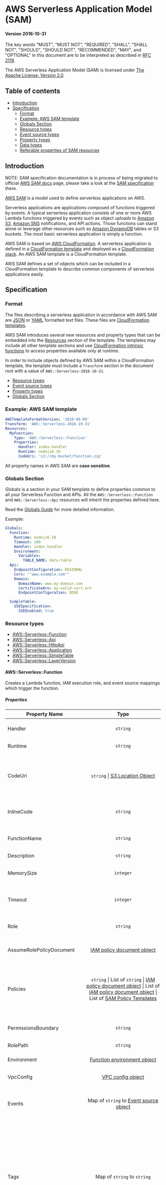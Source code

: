 # AWS Serverless Application Model (SAM)

#### Version 2016-10-31

The key words "MUST", "MUST NOT", "REQUIRED", "SHALL", "SHALL NOT", "SHOULD", "SHOULD NOT", "RECOMMENDED", "MAY", and "OPTIONAL" in this document are to be interpreted as described in [RFC 2119](http://www.ietf.org/rfc/rfc2119.txt).

The AWS Serverless Application Model (SAM) is licensed under [The Apache License, Version 2.0](http://www.apache.org/licenses/LICENSE-2.0.html).

## Table of contents
* [Introduction](#introduction)
* [Specification](#specification)
  * [Format](#format)
  * [Example: AWS SAM template](#example-aws-sam-template)
  * [Globals Section](#globals-section)
  * [Resource types](#resource-types)
  * [Event source types](#event-source-types)
  * [Property types](#property-types)
  * [Data types](#data-types)
  * [Referable properties of SAM resources](#referable-properties-of-sam-resources)


## Introduction
NOTE: SAM specification documentation is in process of being migrated to official [AWS SAM docs](https://docs.aws.amazon.com/serverless-application-model/latest/developerguide/what-is-sam.html) page, please take a look at the [SAM specification](https://docs.aws.amazon.com/serverless-application-model/latest/developerguide/sam-specification.html) there.

[AWS SAM](https://docs.aws.amazon.com/serverless-application-model/latest/developerguide/sam-specification.html) is a model used to define serverless applications on AWS.

Serverless applications are applications composed of functions triggered by events. A typical serverless application consists of one or more AWS Lambda functions triggered by events such as object uploads to [Amazon S3](https://aws.amazon.com/s3), [Amazon SNS](https://aws.amazon.com/sns) notifications, and API actions. Those functions can stand alone or leverage other resources such as [Amazon DynamoDB](https://aws.amazon.com/dynamodb) tables or S3 buckets. The most basic serverless application is simply a function.

AWS SAM is based on [AWS CloudFormation](https://aws.amazon.com/cloudformation/). A serverless application is defined in a [CloudFormation template](http://docs.aws.amazon.com/AWSCloudFormation/latest/UserGuide/gettingstarted.templatebasics.html) and deployed as a [CloudFormation stack](http://docs.aws.amazon.com/AWSCloudFormation/latest/UserGuide/updating.stacks.walkthrough.html). An AWS SAM template is a CloudFormation template.

AWS SAM defines a set of objects which can be included in a CloudFormation template to describe common components of serverless applications easily.


## Specification

### Format

The files describing a serverless application in accordance with AWS SAM are [JSON](http://www.json.org/) or [YAML](http://yaml.org/spec/1.1/) formatted text files. These files are [CloudFormation templates](http://docs.aws.amazon.com/AWSCloudFormation/latest/UserGuide/template-guide.html).

AWS SAM introduces several new resources and property types that can be embedded into the [Resources](http://docs.aws.amazon.com/AWSCloudFormation/latest/UserGuide/resources-section-structure.html) section of the template. The templates may include all other template sections and use [CloudFormation intrinsic functions](http://docs.aws.amazon.com/AWSCloudFormation/latest/UserGuide/intrinsic-function-reference.html) to access properties available only at runtime.

In order to include objects defined by AWS SAM within a CloudFormation template, the template must include a `Transform` section in the document root with a value of `AWS::Serverless-2016-10-31`.

 - [Resource types](#resource-types)
 - [Event source types](#event-source-types)
 - [Property types](#property-types)
 - [Globals Section](#globals-section)


### Example: AWS SAM template

```yaml
AWSTemplateFormatVersion: '2010-09-09'
Transform: 'AWS::Serverless-2016-10-31'
Resources:
  MyFunction:
    Type: 'AWS::Serverless::Function'
    Properties:
      Handler: index.handler
      Runtime: nodejs6.10
      CodeUri: 's3://my-bucket/function.zip'
```

All property names in AWS SAM are **case sensitive**.

### Globals Section
Globals is a section in your SAM template to define properties common to all your Serverless Function and APIs. All the `AWS::Serverless::Function` and
`AWS::Serverless::Api` resources will inherit the properties defined here.

Read the [Globals Guide](../docs/globals.rst) for more detailed information.

Example:

```yaml
Globals:
  Function:
    Runtime: nodejs6.10
    Timeout: 180
    Handler: index.handler
    Environment:
      Variables:
        TABLE_NAME: data-table
  Api:
    EndpointConfiguration: REGIONAL
    Cors: "'www.example.com'"
    Domain:
      DomainName: www.my-domain.com
      CertificateArn: my-valid-cert-arn
      EndpointConfiguration: EDGE

  SimpleTable:
    SSESpecification:
      SSEEnabled: true
```


### Resource types
 - [AWS::Serverless::Function](#awsserverlessfunction)
 - [AWS::Serverless::Api](#awsserverlessapi)
 - [AWS::Serverless::HttpApi](#awsserverlesshttpapi)
 - [AWS::Serverless::Application](#awsserverlessapplication)
 - [AWS::Serverless::SimpleTable](#awsserverlesssimpletable)
 - [AWS::Serverless::LayerVersion](#awsserverlesslayerversion)

#### AWS::Serverless::Function

Creates a Lambda function, IAM execution role, and event source mappings which trigger the function.

##### Properties

Property Name | Type | Description
---|:---:|---
Handler | `string` | **Required.** Function within your code that is called to begin execution.
Runtime | `string` | **Required.** The runtime environment.
CodeUri | `string` <span>&#124;</span> [S3 Location Object](#s3-location-object) | **Either CodeUri or InlineCode must be specified.** S3 Uri or location to the function code. The S3 object this Uri references MUST be a [Lambda deployment package](http://docs.aws.amazon.com/lambda/latest/dg/deployment-package-v2.html).
InlineCode | `string` | **Either CodeUri or InlineCode must be specified.** The inline code for the lambda.
FunctionName | `string` | A name for the function. If you don't specify a name, a unique name will be generated for you. [More Info](http://docs.aws.amazon.com/AWSCloudFormation/latest/UserGuide/aws-resource-lambda-function.html#cfn-lambda-function-functionname)
Description | `string` | Description of the function.
MemorySize | `integer` | Size of the memory allocated per invocation of the function in MB. Defaults to 128.
Timeout | `integer` | Maximum time that the function can run before it is killed in seconds. Defaults to 3.
Role | `string` | ARN of an IAM role to use as this function's execution role. If omitted, a default role is created for this function.
AssumeRolePolicyDocument | [IAM policy document object](http://docs.aws.amazon.com/IAM/latest/UserGuide/reference_policies.html) | AssumeRolePolicyDocument of the default created role for this function.
Policies | `string` <span>&#124;</span> List of `string` <span>&#124;</span> [IAM policy document object](http://docs.aws.amazon.com/IAM/latest/UserGuide/reference_policies.html) <span>&#124;</span> List of [IAM policy document object](http://docs.aws.amazon.com/IAM/latest/UserGuide/reference_policies.html) <span>&#124;</span> List of [SAM Policy Templates](../docs/policy_templates.rst) | Names of AWS managed IAM policies or IAM policy documents or SAM Policy Templates that this function needs, which should be appended to the default role for this function. If the Role property is set, this property has no meaning.
PermissionsBoundary | `string` | ARN of a permissions boundary to use for this function's execution role.
RolePath | `string` | Path to apply to this function's execution role.
Environment | [Function environment object](#environment-object) | Configuration for the runtime environment.
VpcConfig | [VPC config object](http://docs.aws.amazon.com/AWSCloudFormation/latest/UserGuide/aws-properties-lambda-function-vpcconfig.html) | Configuration to enable this function to access private resources within your VPC.
Events | Map of `string` to [Event source object](#event-source-object) | A map (string to [Event source object](#event-source-object)) that defines the events that trigger this function. Keys are limited to alphanumeric characters.
Tags | Map of `string` to `string` | A map (string to string) that specifies the tags to be added to this function. Keys and values are limited to alphanumeric characters. Keys can be 1 to 127 Unicode characters in length and cannot be prefixed with `aws:`. Values can be 1 to 255 Unicode characters in length. When the stack is created, SAM will automatically add a `lambda:createdBy:SAM` tag to this Lambda function. Tags will also be applied to default roles generated by the function.
Tracing | `string` | String that specifies the function's [X-Ray tracing mode](http://docs.aws.amazon.com/lambda/latest/dg/lambda-x-ray.html). Accepted values are `Active` and `PassThrough`
KmsKeyArn | `string` | The Amazon Resource Name (ARN) of an AWS Key Management Service (AWS KMS) key that Lambda uses to encrypt and decrypt your function's environment variables.
DeadLetterQueue | `map` <span>&#124;</span> [DeadLetterQueue Object](#deadletterqueue-object) | Configures SNS topic or SQS queue where Lambda sends events that it can't process.
DeploymentPreference | [DeploymentPreference Object](#deploymentpreference-object) | Settings to enable Safe Lambda Deployments. Read the [usage guide](../docs/safe_lambda_deployments.rst) for detailed information.
Layers | list of `string` | List of LayerVersion ARNs that should be used by this function. The order specified here is the order that they will be imported when running the Lambda function.
AutoPublishAlias | `string` | Name of the Alias. Read [AutoPublishAlias Guide](../docs/safe_lambda_deployments.rst#instant-traffic-shifting-using-lambda-aliases) for how it works
VersionDescription | `string` | A string that specifies the Description field which will be added on the new lambda version
ReservedConcurrentExecutions | `integer` | The maximum of concurrent executions you want to reserve for the function. For more information see [AWS Documentation on managing concurrency](https://docs.aws.amazon.com/lambda/latest/dg/concurrent-executions.html)
ProvisionedConcurrencyConfig | [ProvisionedConcurrencyConfig Object](#provisioned-concurrency-config-object) | Configure provisioned capacity for a number of concurrent executions on Lambda Alias property.
EventInvokeConfig | [EventInvokeConfig object](#event-invoke-config-object) | Configure options for [asynchronous invocation](https://docs.aws.amazon.com/lambda/latest/dg/invocation-async.html) on the function.

##### Return values

###### Ref

When the logical ID of this resource is provided to the [Ref](http://docs.aws.amazon.com/AWSCloudFormation/latest/UserGuide/intrinsic-function-reference-ref.html) intrinsic function, it returns the resource name of the underlying Lambda function.

###### Fn::GetAtt

When the logical ID of this resource is provided to the [Fn::GetAtt](http://docs.aws.amazon.com/AWSCloudFormation/latest/UserGuide/intrinsic-function-reference-getatt.html) intrinsic function, it returns a value for a specified attribute of this type. This section lists the available attributes.

Attribute Name | Description
---|---
Arn | The ARN of the Lambda function.

###### Referencing Lambda Version & Alias resources

When you use `AutoPublishAlias` property, SAM will generate a Lambda Version and Alias resource for you. If you want to refer to these properties in an intrinsic function such as Ref or Fn::GetAtt, you can append `.Version` or `.Alias` suffix to the function's Logical ID. SAM will convert it to the correct Logical ID of the auto-generated Version or Alias resource respectively.

Example:

Assume the following Serverless Function

```yaml
Resources:
  MyLambdaFunction:
    Type: AWS::Serverless::Function
    Properties:
      ...
      AutoPublishAlias: live
      ...
```

Version can be referenced as:
```yaml
"Ref": "MyLambdaFunction.Version"
```

Alias can be referenced as:
```yaml
"Ref": "MyLambdaFunction.Alias"
```

This can be used with other intrinsic functions such as "Fn::GetAtt" or "Fn::Sub" or "Fn::Join" as well.

###### Example: AWS::Serverless::Function

```yaml
Handler: index.js
Runtime: nodejs6.10
CodeUri: 's3://my-code-bucket/my-function.zip'
Description: Creates thumbnails of uploaded images
MemorySize: 1024
Timeout: 15
Policies:
 - AWSLambdaExecute # Managed Policy
 - Version: '2012-10-17' # Policy Document
   Statement:
     - Effect: Allow
       Action:
         - s3:GetObject
         - s3:GetObjectACL
       Resource: 'arn:aws:s3:::my-bucket/*'
Environment:
  Variables:
    TABLE_NAME: my-table
Events:
  PhotoUpload:
    Type: S3
    Properties:
      Bucket: my-photo-bucket # bucket must be created in the same template
Tags:
  AppNameTag: ThumbnailApp
  DepartmentNameTag: ThumbnailDepartment
Layers:
  - !Sub arn:${AWS::Partition}:lambda:${AWS::Region}:123456789012:layer:MyLayer:1
```

#### AWS::Serverless::Api

Creates a collection of Amazon API Gateway resources and methods that can be invoked through HTTPS endpoints.

An `AWS::Serverless::Api` resource need not be explicitly added to a AWS Serverless Application Model template. A resource of this type is implicitly created from the union of [Api](#api) events defined on `AWS::Serverless::Function` resources defined in the template that do not refer to an `AWS::Serverless::Api` resource. An `AWS::Serverless::Api` resource should be used to define and document the API using [OpenAPI](https://github.com/OAI/OpenAPI-Specification), which provides more ability to configure the underlying Amazon API Gateway resources.

##### Properties

Property Name | Type | Description
---|:---:|---
Name | `string` | A name for the API Gateway RestApi resource.
StageName | `string` | **Required** The name of the stage, which API Gateway uses as the first path segment in the invoke Uniform Resource Identifier (URI).
DefinitionUri | `string` <span>&#124;</span> [S3 Location Object](#s3-location-object) | S3 URI or location to the OpenAPI document describing the API. If neither `DefinitionUri` nor `DefinitionBody` are specified, SAM will generate a `DefinitionBody` for you based on your template configuration. **Note** Intrinsic functions are not supported in external OpenAPI files, instead use DefinitionBody to define OpenAPI definition.
DefinitionBody | `JSON or YAML Object` | OpenAPI specification that describes your API. If neither `DefinitionUri` nor `DefinitionBody` are specified, SAM will generate a `DefinitionBody` for you based on your template configuration.
CacheClusterEnabled | `boolean` | Indicates whether cache clustering is enabled for the stage.
CacheClusterSize | `string` | The stage's cache cluster size.
Variables | Map of `string` to `string` | A map (string to string map) that defines the stage variables, where the variable name is the key and the variable value is the value. Variable names are limited to alphanumeric characters. Values must match the following regular expression: `[A-Za-z0-9._~:/?#&amp;=,-]+`.
MethodSettings | List of [CloudFormation MethodSettings property](https://docs.aws.amazon.com/AWSCloudFormation/latest/UserGuide/aws-properties-apitgateway-stage-methodsetting.html) | Configures all settings for API stage including Logging, Metrics, CacheTTL, Throttling. This value is passed through to CloudFormation. So any values supported by CloudFormation ``MethodSettings`` property can be used here.
Tags | Map of `string` to `string` | A map (string to string) that specifies the tags to be added to this API Stage. Keys and values are limited to alphanumeric characters.
EndpointConfiguration | `string` or [API EndpointConfiguration Object](#api-endpointconfiguration-object) | Specify the type of endpoint for API endpoint. Specify the type as `REGIONAL` or `EDGE`. To use a `PRIVATE` endpoint, specify a dictionary with additional [API EndpointConfiguration Object](#api-endpointconfiguration-object). (See examples in [template.yaml](../examples/2016-10-31/api_endpointconfiguration/template.yaml))
BinaryMediaTypes | List of `string` |  List of MIME types that your API could return. Use this to enable binary support for APIs. Use `~1` instead of `/` in the mime types (See examples in [template.yaml](../examples/2016-10-31/implicit_api_settings/template.yaml)).
MinimumCompressionSize | `int` | Allow compression of response bodies based on client's Accept-Encoding header. Compression is triggered when response body size is greater than or equal to your configured threshold. The maximum body size threshold is 10 MB (10,485,760 Bytes). The following compression types are supported: gzip, deflate, and identity.
Cors | `string` or [Cors Configuration](#cors-configuration) | Enable CORS for all your APIs. Specify the domain to allow as a string or specify a dictionary with additional [Cors Configuration](#cors-configuration). NOTE: Cors requires SAM to modify your OpenAPI definition. Hence it works only inline OpenAPI defined with `DefinitionBody`.
Auth | [API Auth Object](#api-auth-object) | Auth configuration for this API. Define Lambda and Cognito `Authorizers` and specify a `DefaultAuthorizer` for this API. Can specify default ApiKey restriction using `ApiKeyRequired`. Also define `ResourcePolicy` and specify `CustomStatements` which is a list of policy statements that will be added to the resource policies on the API. To whitelist specific AWS accounts, add `AwsAccountWhitelist: [<list of account ids>]` under ResourcePolicy. Similarly, `AwsAccountBlacklist`, `IpRangeWhitelist`, `IpRangeBlacklist`, `SourceVpcWhitelist`, `SourceVpcBlacklist` are also supported.
GatewayResponses | Map of [Gateway Response Type](https://docs.aws.amazon.com/apigateway/api-reference/resource/gateway-response/) to [Gateway Response Object](#gateway-response-object) | Configures Gateway Reponses for an API. Gateway Responses are responses returned by API Gateway, either directly or through the use of Lambda Authorizers. Keys for this object are passed through to Api Gateway, so any value supported by `GatewayResponse.responseType` is supported here.
AccessLogSetting | [CloudFormation AccessLogSetting property](https://docs.aws.amazon.com/AWSCloudFormation/latest/UserGuide/aws-properties-apigateway-stage-accesslogsetting.html) | Configures Access Log Setting for a stage. This value is passed through to CloudFormation, so any value supported by `AccessLogSetting` is supported here.
CanarySetting | [CloudFormation CanarySetting property](https://docs.aws.amazon.com/AWSCloudFormation/latest/UserGuide/aws-properties-apigateway-stage-canarysetting.html) | Configure a Canary Setting to a Stage of a regular deployment. This value is passed through to Cloudformation, so any value supported by `CanarySetting` is supported here.
TracingEnabled | `boolean` | Indicates whether active tracing with X-Ray is enabled for the stage.
Models | `List of JSON or YAML objects` | JSON schemas that describes the models to be used by API methods.
Domain | [Domain Configuration Object](#domain-configuration-object) | Configuration settings for custom domains on API. Must contain `DomainName` and `CertificateArn`
OpenApiVersion | `string` | Version of OpenApi to use. This can either be `'2.0'` for the swagger spec or one of the OpenApi 3.0 versions, like `'3.0.1'`. Setting this property to any valid value will also remove the stage `Stage` that SAM creates.
Description | `string` | A description of the REST API resource.

##### Return values

###### Ref

When the logical ID of this resource is provided to the [Ref intrinsic function](http://docs.aws.amazon.com/AWSCloudFormation/latest/UserGuide/intrinsic-function-reference-ref.html), it returns the resource name of the underlying API Gateway RestApi.

##### Example: AWS::Serverless::Api

```yaml
StageName: prod
DefinitionUri: openapi.yml
```

###### Referencing generated resources - Stage & Deployment

SAM will generate an API Gateway Stage and API Gateway Deployment for every `AWS::Serverless::Api` resource. If you want to refer to these properties with the intrinsic function !Ref, you can append `.Stage` and `.Deployment` suffix to the API's Logical ID. SAM will convert it to the correct Logical ID of the auto-generated Stage or Deployment resource respectively.

#### AWS::Serverless::HttpApi

Creates a collection of Amazon API Gateway resources and methods that can be invoked through HTTPS endpoints.

An `AWS::Serverless::HttpApi` resource need not be explicitly added to a AWS Serverless Application Model template. A resource of this type is implicitly created from the union of [HttpApi](#httpapi) events defined on `AWS::Serverless::Function` resources defined in the template that do not refer to an `AWS::Serverless::HttpApi` resource. An `AWS::Serverless::HttpApi` resource should be used to define and document the API using OpenApi 3.0, which provides more ability to configure the underlying Amazon API Gateway resources.

For complete documentation about this new feature and examples, see the [HTTP API SAM Documentation](https://docs.aws.amazon.com/serverless-application-model/latest/developerguide/sam-resource-httpapi.html)

##### Properties

Property Name | Type | Description
---|:---:|---
StageName | `string` | The name of the API stage. If a name is not given, SAM will use the `$default` stage from Api Gateway.
DefinitionUri | `string` <span>&#124;</span> [S3 Location Object](#s3-location-object) | S3 URI or location to the Swagger document describing the API. If neither `DefinitionUri` nor `DefinitionBody` are specified, SAM will generate a `DefinitionBody` for you based on your template configuration. **Note** Intrinsic functions are not supported in external OpenApi files, instead use DefinitionBody to define OpenApi definition.
DefinitionBody | `JSON or YAML Object` | OpenApi specification that describes your API. If neither `DefinitionUri` nor `DefinitionBody` are specified, SAM will generate a `DefinitionBody` for you based on your template configuration.
Auth | [HTTP API Auth Object](https://docs.aws.amazon.com/serverless-application-model/latest/developerguide/sam-property-httpapi-httpapiauth.html) | Configure authorization to control access to your API Gateway API.
Tags | Map of `string` to `string` | A map (string to string) that specifies the [tags](https://docs.aws.amazon.com/AWSCloudFormation/latest/UserGuide/aws-properties-resource-tags.html) to be added to this HTTP API. When the stack is created, SAM will automatically add the following tag: `httpapi:createdBy: SAM`.
AccessLogSettings | [AccessLogSettings](https://docs.aws.amazon.com/AWSCloudFormation/latest/UserGuide/aws-properties-apigatewayv2-stage-accesslogsettings.html) | Settings for logging access in a stage.
CorsConfiguration | `boolean` or [CorsConfiguration Object](#cors-configuration-object) | Enable CORS for all your Http APIs. Specify `true` for adding Cors with domain '*' to your Http APIs or specify a dictionary with additional [CorsConfiguration-Object](#cors-configuration-object). SAM adds `x-amazon-apigateway-cors` header in open api definition for your Http API when this property is defined. NOTE: Cors requires SAM to modify your OpenAPI definition. Hence it works only inline OpenAPI defined with `DefinitionBody`.
DefaultRouteSettings | [RouteSettings](https://docs.aws.amazon.com/AWSCloudFormation/latest/UserGuide/aws-properties-apigatewayv2-stage-routesettings.html) | The default route settings for this HTTP API.
RouteSettings | [RouteSettings](https://docs.aws.amazon.com/AWSCloudFormation/latest/UserGuide/aws-properties-apigatewayv2-stage-routesettings.html) | Per-route route settings for this HTTP API.
Domain | [Domain Configuration Object](#domain-configuration-object) | Configuration settings for custom domains on API. Must contain `DomainName` and `CertificateArn`
StageVariables | Map of `string` to `string` | A map that defines the stage variables for a Stage. Variable names can have alphanumeric and underscore characters, and the values must match [A-Za-z0-9-._~:/?#&=,]+.
FailOnWarnings | `boolean` | Specifies whether to rollback the API creation (true) or not (false) when a warning is encountered. The default value is false.
Description | `string` | A description of the HTTP API resource.

##### Return values

###### Ref

When the logical ID of this resource is provided to the [Ref intrinsic function](http://docs.aws.amazon.com/AWSCloudFormation/latest/UserGuide/intrinsic-function-reference-ref.html), it returns the resource name of the underlying API Gateway Api.

#### AWS::Serverless::Application

Embeds a serverless application from the [AWS Serverless Application Repository](https://serverlessrepo.aws.amazon.com/) or from an Amazon S3 bucket as a nested application. Nested applications are deployed as nested stacks, which can contain multiple other resources, including other `AWS::Serverless::Application` resources.

##### Properties

Property Name | Type | Description
---|:---:|---
Location | `string` or [Application Location Object](#application-location-object) | **Required** Template URL or location of nested application. If a template URL is given, it must follow the format specified in the [CloudFormation TemplateUrl documentation](https://docs.aws.amazon.com/AWSCloudFormation/latest/UserGuide/aws-properties-stack.html#cfn-cloudformation-stack-templateurl) and contain a valid CloudFormation or SAM template.
Parameters | Map of `string` to `string` | Application parameter values.
NotificationARNs | List of `string` |  A list of existing Amazon SNS topics where notifications about stack events are sent.
Tags | Map of `string` to `string` | A map (string to string) that specifies the [tags](https://docs.aws.amazon.com/AWSCloudFormation/latest/UserGuide/aws-properties-resource-tags.html) to be added to this application. When the stack is created, SAM will automatically add the following tags: lambda:createdBy:SAM, serverlessrepo:applicationId:\<applicationId>, serverlessrepo:semanticVersion:\<semanticVersion>.
TimeoutInMinutes | `integer` | The length of time, in minutes, that AWS CloudFormation waits for the nested stack to reach the CREATE_COMPLETE state. The default is no timeout. When AWS CloudFormation detects that the nested stack has reached the CREATE_COMPLETE state, it marks the nested stack resource as CREATE_COMPLETE in the parent stack and resumes creating the parent stack. If the timeout period expires before the nested stack reaches CREATE_COMPLETE, AWS CloudFormation marks the nested stack as failed and rolls back both the nested stack and parent stack.

Other provided top-level resource attributes, e.g., Condition, DependsOn, etc, are automatically passed through to the underlying AWS::CloudFormation::Stack resource.


##### Return values

###### Ref

When the logical ID of this resource is provided to the [Ref intrinsic function](http://docs.aws.amazon.com/AWSCloudFormation/latest/UserGuide/intrinsic-function-reference-ref.html), it returns the resource name of the underlying CloudFormation nested stack.

###### Fn::GetAtt

When the logical ID of this resource is provided to the [Fn::GetAtt intrinsic function](https://docs.aws.amazon.com/AWSCloudFormation/latest/UserGuide/intrinsic-function-reference-getatt.html), it returns a value for a specified attribute of this type. This section lists the available attributes.

Attribute Name | Description
---|---
Outputs.*ApplicationOutputName* | The value of the stack output with name *ApplicationOutputName*.

##### Example: AWS::Serverless::Application

```yaml
Resources:
  MyApplication:
    Type: AWS::Serverless::Application
    Properties:
      Location:
        ApplicationId: 'arn:aws:serverlessrepo:us-east-1:012345678901:applications/my-application'
        SemanticVersion: 1.0.0
      Parameters:
        StringParameter: parameter-value
        IntegerParameter: 2
  MyOtherApplication:
    Type: AWS::Serverless::Application
    Properties:
      Location: https://s3.amazonaws.com/demo-bucket/template.yaml
Outputs:
  MyNestedApplicationOutput:
    Value: !GetAtt MyApplication.Outputs.ApplicationOutputName
    Description: Example nested application output
```

#### AWS::Serverless::SimpleTable

The `AWS::Serverless::SimpleTable` resource creates a DynamoDB table with a single attribute primary key. It is useful when data only needs to be accessed via a primary key. To use the more advanced functionality of DynamoDB, use an [AWS::DynamoDB::Table](http://docs.aws.amazon.com/AWSCloudFormation/latest/UserGuide/aws-resource-dynamodb-table.html) resource instead.

##### Properties

Property Name | Type | Description
---|:---:|---
PrimaryKey | [Primary Key Object](#primary-key-object) | Attribute name and type to be used as the table's primary key. **This cannot be modified without replacing the resource.** Defaults to `String` attribute named `id`.
ProvisionedThroughput | [Provisioned Throughput Object](http://docs.aws.amazon.com/AWSCloudFormation/latest/UserGuide/aws-properties-dynamodb-provisionedthroughput.html) | Read and write throughput provisioning information. If ProvisionedThroughput is not specified BillingMode will be specified as PAY_PER_REQUEST
Tags | Map of `string` to `string` | A map (string to string) that specifies the tags to be added to this table. Keys and values are limited to alphanumeric characters.
TableName | `string` | Name for the DynamoDB Table
SSESpecification | [DynamoDB SSESpecification](https://docs.aws.amazon.com/AWSCloudFormation/latest/UserGuide/aws-properties-dynamodb-table-ssespecification.html) | Specifies the settings to enable server-side encryption.

##### Return values

###### Ref

When the logical ID of this resource is provided to the [Ref](http://docs.aws.amazon.com/AWSCloudFormation/latest/UserGuide/intrinsic-function-reference-ref.html) intrinsic function, it returns the resource name of the underlying DynamoDB table.

##### Example: AWS::Serverless::SimpleTable

```yaml
Properties:
  TableName: my-table
  PrimaryKey:
    Name: id
    Type: String
  ProvisionedThroughput:
    ReadCapacityUnits: 5
    WriteCapacityUnits: 5
  Tags:
    Department: Engineering
    AppType: Serverless
  SSESpecification:
    SSEEnabled: true
```

#### AWS::Serverless::LayerVersion

Creates a Lambda LayerVersion that contains library or runtime code needed by a Lambda Function. When a Serverless LayerVersion is transformed, SAM also transforms the logical id of the resource so that old LayerVersions are not automatically deleted by CloudFormation when the resource is updated.

Property Name | Type | Description
---|:---:|---
LayerName | `string` | Name of this layer. If you don't specify a name, the logical id of the resource will be used as the name.
Description | `string` | Description of this layer.
ContentUri | `string` <span>&#124;</span> [S3 Location Object](#s3-location-object) | **Required.** S3 Uri or location for the layer code.
CompatibleRuntimes | List of `string`| List of runtimes compatible with this LayerVersion.
LicenseInfo | `string` | Information about the license for this LayerVersion.
RetentionPolicy | `string` | Options are `Retain` and `Delete`. Defaults to `Retain`. When `Retain` is set, SAM adds `DeletionPolicy: Retain` to the transformed resource so CloudFormation does not delete old versions after an update.

##### Return values

###### Ref

When the logical ID of this resource is provided to the [Ref](http://docs.aws.amazon.com/AWSCloudFormation/latest/UserGuide/intrinsic-function-reference-ref.html) intrinsic function, it returns the resource ARN of the underlying Lambda LayerVersion.

##### Example: AWS::Serverless::LayerVersion

```yaml
Properties:
  LayerName: MyLayer
  Description: Layer description
  ContentUri: 's3://my-bucket/my-layer.zip'
  CompatibleRuntimes:
    - nodejs6.10
    - nodejs8.10
  LicenseInfo: 'Available under the MIT-0 license.'
  RetentionPolicy: Retain
```


### Event source types
 - [S3](#s3)
 - [SNS](#sns)
 - [Kinesis](#kinesis)
 - [MSK](#msk)
 - [DynamoDB](#dynamodb)
 - [SQS](#sqs)
 - [Api](#api)
 - [HttpApi](#httpapi)
 - [Schedule](#schedule)
 - [CloudWatchEvent](#cloudwatchevent)
 - [EventBridgeRule](#eventbridgerule)
 - [CloudWatchLogs](#cloudwatchlogs)
 - [IoTRule](#iotrule)
 - [AlexaSkill](#alexaskill)
 - [Cognito](#cognito)

#### S3

The object describing an event source with type `S3`.

##### Properties

Property Name | Type | Description
---|:---:|---
Bucket | `string` | **Required.** S3 bucket name.
Events | `string` <span>&#124;</span> List of `string` | **Required.** See [Amazon S3 supported event types](http://docs.aws.amazon.com/AmazonS3/latest/dev/NotificationHowTo.html#supported-notification-event-types) for valid values.
Filter | [Amazon S3 notification filter](http://docs.aws.amazon.com/AWSCloudFormation/latest/UserGuide/aws-properties-s3-bucket-notificationconfiguration-config-filter.html) | Rules to filter events on.

NOTE: To specify an S3 bucket as an event source for a Lambda function, both resources have to be declared in the same template. AWS SAM does not support specifying an existing bucket as an event source.

##### Example: S3 event source object

```yaml
Type: S3
Properties:
  Bucket: my-photo-bucket # bucket must be created in the same template
  Events: s3:ObjectCreated:*
  Filter:
    S3Key:
      Rules:
        - Name: prefix|suffix
          Value: my-prefix|my-suffix
```

#### SNS

The object describing an event source with type `SNS`.

##### Properties

Property Name | Type | Description
---|:---:|---
Topic | `string` | **Required.** Topic ARN.
Region | `string` | Region.
FilterPolicy | [Amazon SNS filter policy](https://docs.aws.amazon.com/sns/latest/dg/message-filtering.html) | Policy assigned to the topic subscription in order to receive only a subset of the messages.
SqsSubscription | `boolean` | Set to `true` to enable batching SNS topic notifications in an SQS queue.

##### Example: SNS event source object

```yaml
Type: SNS
Properties:
  Topic: arn:aws:sns:us-east-1:123456789012:my_topic
  FilterPolicy:
    store:
      - example_corp
    price_usd:
      - numeric:
          - ">="
          - 100
```

#### Kinesis

The object describing an event source with type `Kinesis`.

##### Properties

Property Name | Type | Description
---|:---:|---
Stream | `string` | **Required.** ARN of the Amazon Kinesis stream.
StartingPosition | `string` | **Required.** One of `TRIM_HORIZON` or `LATEST`.
BatchSize | `integer` | Maximum number of stream records to process per function invocation.
Enabled | `boolean` | Indicates whether Lambda begins polling the event source.
MaximumBatchingWindowInSeconds | `integer` | The maximum amount of time to gather records before invoking the function.
MaximumRetryAttempts | `integer` | The number of times to retry a record before it is bypassed. If an `OnFailure` destination is set, metadata describing the records will be sent to the destination. If no destination is set, the records will be bypassed
BisectBatchOnFunctionError | `boolean` | A boolean flag which determines whether a failed batch will be split in two after a failed invoke.
MaximumRecordAgeInSeconds | `integer` | The maximum age of a record that will be invoked by Lambda. If an `OnFailure` destination is set, metadata describing the records will be sent to the destination. If no destination is set, the records will be bypassed
DestinationConfig | [Destination Config Object](#destination-config-object) | Expired record metadata/retries and exhausted metadata is sent to this destination after they have passed the defined limits.
ParallelizationFactor | `integer` | Allocates multiple virtual shards, increasing the Lambda invokes by the given factor and speeding up the stream processing.
TumblingWindowInSeconds | `integer` |  Tumbling window (non-overlapping time window) duration to perform aggregations.
FunctionResponseTypes | `list` | Response types enabled for your function.

**NOTE:** `SQSSendMessagePolicy` or `SNSPublishMessagePolicy` needs to be added in `Policies` for publishing messages to the `SQS` or `SNS` resource mentioned in `OnFailure` property


##### Example: Kinesis event source object

```yaml
Type: Kinesis
Properties:
  Stream: arn:aws:kinesis:us-east-1:123456789012:stream/my-stream
  StartingPosition: TRIM_HORIZON
  BatchSize: 10
  MaximumBatchingWindowInSeconds: 10
  Enabled: true
  ParallelizationFactor: 8
  MaximumRetryAttempts: 100
  BisectBatchOnFunctionError: true
  MaximumRecordAgeInSeconds: 604800
  DestinationConfig:
    OnFailure:
      Type: SQS
      Destination: !GetAtt MySqsQueue.Arn
  TumblingWindowInSeconds: 0
  FunctionResponseTypes:
    - ReportBatchItemFailures
```


#### MSK

The object describing an event source with type `MSK`.

##### Properties

Property Name | Type | Description
---|:---:|---
Stream | `string` | **Required.** ARN of the Amazon MSK stream.
StartingPosition | `string` | **Required.** One of `TRIM_HORIZON` or `LATEST`.
Topics | `list` | **Required.** List of Topics created in the Amazon MSK Stream

##### Example: MSK event source object

```yaml
Type: MSK
Properties:
  Stream: arn:aws:kafka:us-west-2:123456789012:cluster/mycluster/6cc0432b-8618-4f44-bccc-e1fbd8fb7c4d-2
  StartingPosition: LATEST
  Topics:
    - "Topic1"
    - "Topic2"
```

#### DynamoDB

The object describing an event source with type `DynamoDB`.

##### Properties

Property Name | Type | Description
---|:---:|---
Stream | `string` | **Required.** ARN of the DynamoDB stream.
StartingPosition | `string` | **Required.** One of `TRIM_HORIZON` or `LATEST`.
BatchSize | `integer` | Maximum number of stream records to process per function invocation.
Enabled | `boolean` | Indicates whether Lambda begins polling the event source.
MaximumBatchingWindowInSeconds | `integer` | The maximum amount of time to gather records before invoking the function.
MaximumRetryAttempts | `integer` | The number of times to retry a record before it is bypassed. If an `OnFailure` destination is set, metadata describing the records will be sent to the destination. If no destination is set, the records will be bypassed
BisectBatchOnFunctionError | `boolean` | A boolean flag which determines whether a failed batch will be split in two after a failed invoke.
MaximumRecordAgeInSeconds | `integer` | The maximum age of a record that will be invoked by Lambda. If an `OnFailure` destination is set, metadata describing the records will be sent to the destination. If no destination is set, the records will be bypassed
DestinationConfig | [DestinationConfig Object](#destination-config-object) | Expired record metadata/retries and exhausted metadata is sent to this destination after they have passed the defined limits.
ParallelizationFactor | `integer` | Allocates multiple virtual shards, increasing the Lambda invokes by the given factor and speeding up the stream processing.
TumblingWindowInSeconds | `integer` |  Tumbling window (non-overlapping time window) duration to perform aggregations.
FunctionResponseTypes | `list` | Response types enabled for your function.

##### Example: DynamoDB event source object

```yaml
Type: DynamoDB
Properties:
  Stream: arn:aws:dynamodb:us-east-1:123456789012:table/TestTable/stream/2016-08-11T21:21:33.291
  StartingPosition: TRIM_HORIZON
  BatchSize: 10
  MaximumBatchingWindowInSeconds: 10
  Enabled: false
  ParallelizationFactor: 8
  MaximumRetryAttempts: 100
  BisectBatchOnFunctionError: true
  MaximumRecordAgeInSeconds: 86400
  DestinationConfig:
    OnFailure:
      Type: SQS
      Destination: !GetAtt MySqsQueue.Arn
  TumblingWindowInSeconds: 0
  FunctionResponseTypes
    - ReportBatchItemFailures
```

#### SQS

The object describing an event source with type `SQS`.

##### Properties

Property Name | Type | Description
---|:---:|---
Queue | `string` | **Required.** ARN of the SQS queue.
BatchSize | `integer` | Maximum number of messages to process per function invocation.
Enabled | `boolean` | Indicates whether Lambda begins polling the event source.

##### Example: SQS event source object

```yaml
Type: SQS
Properties:
  Queue: arn:aws:sqs:us-west-2:012345678901:my-queue
  BatchSize: 10
  Enabled: false
```

#### Destination Config Object

Expired record metatadata/retries exhausted metadata is sent to this destination after they have passed the defined limits.

##### Properties
Property Name | Type | Description
---|:---:|---
DestinationConfig | [OnFailure Object](#onfailure-object) | On failure all the messages get redirected to the given destination arn.

#### OnFailure Object
Property Name | Type | Description
---|:---:|---
Destination | `string` | Destination arn to redirect to either a SQS or a SNS resource
Type | `string` | This field accepts either `SQS` or `SNS` as input. This sets the required policies for sending or publishing messages to SQS or SNS resource on failure


##### Example
```yaml
  DestinationConfig:
    OnFailure:
      Type: SQS # or SNS. this is optional. If this is not added then `SQSSendMessagePolicy` or `SNSPublishMessagePolicy` needs to be added in `Policies` for publishing messages to the `SQS` or `SNS` resource mentioned in `OnFailure` property
      Destination: arn:aws:sqs:us-west-2:012345678901:my-queue # required
```

#### Api

The object describing an event source with type `Api`.

If an [AWS::Serverless::Api](#aws-serverless-api) resource is defined, the path and method values MUST correspond to an operation in the OpenAPI definition of the API. If no [AWS::Serverless::Api](#aws-serverless-api) is defined, the function input and output are a representation of the HTTP request and HTTP response. For example, using the JavaScript API, the status code and body of the response can be controlled by returning an object with the keys `statusCode` and `body`.

##### Properties

Property Name | Type | Description
---|:---:|---
Path | `string` | **Required.** Uri path for which this function is invoked. MUST start with `/`.
Method | `string` | **Required.** HTTP method for which this function is invoked.
RestApiId | `string` | Identifier of a RestApi resource which MUST contain an operation with the given path and method. Typically, this is set to [reference](http://docs.aws.amazon.com/AWSCloudFormation/latest/UserGuide/intrinsic-function-reference-ref.html) an `AWS::Serverless::Api` resource defined in this template. If not defined, a default `AWS::Serverless::Api` resource is created using a generated Swagger document containing a union of all paths and methods defined by `Api` events defined in this template that do not specify a RestApiId.
Auth | [Function Auth Object](#function-auth-object) | Auth configuration for this specific Api+Path+Method. Useful for overriding the API's `DefaultAuthorizer` setting auth config on an individual path when no `DefaultAuthorizer` is specified or overriding the default `ApiKeyRequired` setting.
RequestModel | [Function Request Model Object](#function-request-model-object) | Request model configuration for this specific Api+Path+Method.
RequestParameters | List of `string` <span>&#124;</span> List of [Function Request Parameter Object](#function-request-parameter-object) | Request parameters configuration for this specific Api+Path+Method. All parameter names must start with `method.request` and must be limited to `method.request.header`, `method.request.querystring`, or `method.request.path`. If a parameter is a `string` and NOT a [Function Request Parameter Object](#function-request-parameter-object) then `Required` and `Caching` will default to `False`.

##### Example: Api event source object

```yaml
Type: Api
Properties:
  Path: /photos
  Method: post
```

#### HttpApi

The object describing an event source with type `HttpApi`.

If an [AWS::Serverless::HttpApi](#aws-serverless-httpapi) resource is defined, the path and method values MUST correspond to an operation in the Swagger definition of the API. If no [AWS::Serverless::HttpApi](#aws-serverless-httpapi) is defined, the function input and output are a representation of the HTTP request and HTTP response. For example, using the JavaScript API, the status code and body of the response can be controlled by returning an object with the keys `statusCode` and `body`.

See the [AWS SAM Documentation](https://docs.aws.amazon.com/serverless-application-model/latest/developerguide/sam-property-function-httpapi.html) for full information about this feature.

##### Properties

Property Name | Type | Description
---|:---:|---
Path | `string` | Uri path for which this function is invoked. MUST start with `/`.
Method | `string` | HTTP method for which this function is invoked.
ApiId | `string` | Identifier of a HttpApi resource which MUST contain an operation with the given path and method. Typically, this is set to [reference](http://docs.aws.amazon.com/AWSCloudFormation/latest/UserGuide/intrinsic-function-reference-ref.html) an `AWS::Serverless::HttpApi` resource defined in this template. If not defined, a default `AWS::Serverless::HttpApi` resource is created using a generated OpenApi document contains a union of all paths and methods defined by `HttpApi` events defined in this template that do not specify an ApiId.
Auth | [Function Auth Object](https://docs.aws.amazon.com/serverless-application-model/latest/developerguide/sam-property-function-httpapifunctionauth.html) | Auth configuration for this specific Api+Path+Method. Useful for overriding the API's `DefaultAuthorizer` setting auth config on an individual path when no `DefaultAuthorizer` is specified.
TimeoutInMillis | `int` | Custom timeout between 50 and 29,000 milliseconds. The default value is 5,000 milliseconds, or 5 seconds for HTTP APIs.
PayloadFormatVersion | `string` | Specify the format version of the payload sent to the Lambda HTTP API integration. If this field is not given, SAM defaults to "2.0".

##### Example: HttpApi event source object

```yaml
Type: HttpApi
Properties:
  Path: /photos
  Method: post
```

#### Schedule

The object describing an event source with type `Schedule`.

##### Properties

Property Name | Type | Description
---|:---:|---
Schedule | `string` | **Required.** Schedule expression, which MUST follow the [schedule expression syntax rules](http://docs.aws.amazon.com/AmazonCloudWatch/latest/events/ScheduledEvents.html).
Input | `string` | JSON-formatted string to pass to the function as the event body.
Name | `string` | A name for the Schedule. If you don't specify a name, a unique name will be generated.
Description | `string` | Description of Schedule.
Enabled | `boolean` | Indicated whether the Schedule is enabled.

##### Example: Schedule event source object

```yaml
Type: Schedule
Properties:
  Schedule: rate(5 minutes)
  Name: my-schedule
  Description: Example schedule
  Enabled: True
```

#### CloudWatchEvent

The object describing an event source with type `CloudWatchEvent`.

The CloudWatch Events service has been re-launched as Amazon EventBridge with full backwards compatibility. Please see the subsequent [EventBridgeRule](#eventbridgerule) section.

##### Properties

Property Name | Type | Description
---|:---:|---
Pattern | [Event Pattern Object](http://docs.aws.amazon.com/AmazonCloudWatch/latest/events/CloudWatchEventsandEventPatterns.html) | **Required.** Pattern describing which CloudWatch events trigger the function. Only matching events trigger the function.
EventBusName | `string` | The event bus to associate with this rule. If you omit this, the default event bus is used.
Input | `string` | JSON-formatted string to pass to the function as the event body. This value overrides the matched event.
InputPath | `string` | JSONPath describing the part of the event to pass to the function.

##### Example: CloudWatchEvent event source object

```yaml
Type: CloudWatchEvent
Properties:
  Pattern:
    detail:
      state:
        - terminated
```

#### EventBridgeRule

The object describing an event source with type `EventBridgeRule`.

##### Properties

Property Name | Type | Description
---|:---:|---
Pattern | [Event Pattern Object](https://docs.aws.amazon.com/eventbridge/latest/userguide/eventbridge-and-event-patterns.html) | **Required.** Pattern describing which EventBridge events trigger the function. Only matching events trigger the function.
EventBusName | `string` | The event bus to associate with this rule. If you omit this, the default event bus is used.
Input | `string` | JSON-formatted string to pass to the function as the event body. This value overrides the matched event.
InputPath | `string` | JSONPath describing the part of the event to pass to the function.

##### Example: EventBridge event source object

```yaml
Type: EventBridgeRule
Properties:
  Pattern:
    detail:
      state:
        - terminated
```

#### CloudWatchLogs

The object describing an event source with type `CloudWatchLogs`.

##### Properties

Property Name | Type | Description
---|:---:|---
LogGroupName | `string` | **Required.** Name of the CloudWatch Log Group from which to process logs.
FilterPattern | `string` | **Required.** A CloudWatch Logs [FilterPattern](https://docs.aws.amazon.com/AmazonCloudWatch/latest/logs/FilterAndPatternSyntax.html) to specify which logs in the Log Group to process.

##### Example: CloudWatchLogs event source object

```yaml
Type: CloudWatchLogs
Properties:
  LogGroupName: MyLogGroup
  FilterPattern: Error
```

#### IoTRule

The object describing an event source with type `IoTRule`.

##### Properties

Property Name | Type | Description
---|:---:|---
Sql | `string` | **Required.** The SQL statement that queries the topic. For more information, see [Rules for AWS IoT](http://docs.aws.amazon.com/iot/latest/developerguide/iot-rules.html#aws-iot-sql-reference) in the *AWS IoT Developer Guide*.
AwsIotSqlVersion | `string` | The version of the SQL rules engine to use when evaluating the rule.

##### Example: IoTRule event source object

```yaml
Type: IoTRule
Properties:
  Sql: "SELECT * FROM 'iot/test'"
```

#### AlexaSkill

The object describing an event source with type `AlexaSkill`.

Specifying `AlexaSkill` event creates a resource policy that allows the Amazon Alexa service to call your Lambda function. To configure the Alexa service to work with your Lambda function, go to the Alexa Developer portal.

### Property types
 - [Environment object](#environment-object)
 - [Event source object](#event-source-object)
 - [Primary key object](#primary-key-object)

#### Environment object

The object describing the environment properties of a function.

##### Properties

Property Name | Type | Description
---|:---:|---
Variables | Map of `string` to `string` | A map (string to string map) that defines the environment variables, where the variable name is the key and the variable value is the value. Variable names are limited to alphanumeric characters and the first character must be a letter. Values are limited to alphanumeric characters and the following special characters `_(){}[]$*+-\/"#',;.@!?`.

##### Example: Environment object

```yaml
Variables:
  TABLE_NAME: my-table
  STAGE: prod
```

#### Cognito

The object describing an event source with type `Cognito`.

##### Properties

Property Name | Type | Description
---|:---:|---
UserPool | `string` | **Required.** Reference to UserPool in the same template
Trigger | `string` <span>&#124;</span> List of `string` | **Required.** See [Amazon S3 supported event types](https://docs.aws.amazon.com/AWSCloudFormation/latest/UserGuide/aws-properties-cognito-userpool-lambdaconfig.html) for valid values.

NOTE: To specify a Cognito UserPool as an event source for a Lambda function, both resources have to be declared in the same template. AWS SAM does not support specifying an existing UserPool as an event source.

##### Example: Cognito event source object

```yaml
Type: Cognito
Properties:
  UserPool: Ref: MyUserPool
  Trigger: PreSignUp
```

#### Event source object

The object describing the source of events which trigger the function.

##### Properties

Property Name | Type | Description
---|:---:|---
Type | `string` | **Required.** Event type. Event source types include '[S3](#s3), '[SNS](#sns)', '[Kinesis](#kinesis)', '[MSK](#msk)', [DynamoDB](#dynamodb)', '[SQS](#sqs)', '[Api](#api)', '[Schedule](#schedule)', '[CloudWatchEvent](#cloudwatchevent)', '[CloudWatchLogs](#cloudwatchlogs)', '[IoTRule](#iotrule)', '[AlexaSkill](#alexaskill)'. For more information about the types, see [Event source types](#event-source-types).
Properties | * | **Required.** Object describing properties of this event mapping. Must conform to the defined `Type`. For more information about all types, see [Event source types](#event-source-types).

##### Example: Event source object

```yaml
Type: S3
Properties:
  Bucket: my-photo-bucket # bucket must be created in the same template
```

```yaml
Type: AlexaSkill
```

#### Provisioned Concurrency Config object

The object describing provisioned concurrency settings on a Lambda Alias

##### Properties
Property Name | Type | Description
---|:---:|---
ProvisionedConcurrentExecutions | `string` | Number of concurrent executions to be provisioned for the Lambda function. Required parameter.

#### Event Invoke Config object

The object describing event invoke config on a Lambda function.

```yaml
  MyFunction:
    Type: 'AWS::Serverless::Function'
    Properties:
      EventInvokeConfig:
        MaximumEventAgeInSeconds: Integer (Min: 60, Max: 21600)
        MaximumRetryAttempts: Integer (Min: 0, Max: 2)
        DestinationConfig:
          OnSuccess:
            Type: [SQS | SNS | EventBridge | Function]
            Destination: ARN of [SQS | SNS | EventBridge | Function]
          OnFailure:
            Type: [SQS | SNS | EventBridge | Function]
            Destination: ARN of [SQS | SNS | EventBridge | Function]
```

##### Properties
Property Name | Type | Description
---|:---:|---
MaximumEventAgeInSeconds | `integer` | The maximum age of a request that Lambda sends to a function for processing. Optional parameter.
MaximumRetryAttempts | `integer` | The maximum number of times to retry when the function returns an error. Optional parameter.
DestinationConfig | [Destination Config Object](#event-invoke-destination-config-object) | A destination for events after they have been sent to a function for processing. Optional parameter.

#### Event Invoke Destination Config object
The object describing destination config for Event Invoke Config.

##### Properties
Property Name | Type | Description
---|:---:|---
OnSuccess | [Destination Config OnSuccess Object](#event-invoke-destination-config-destination-object) | A destination for events that succeeded processing.
OnFailure | [Destination Config OnFailure Object](#event-invoke-destination-config-destination-object) | A destination for events that failed processing.

#### Event Invoke Destination Config Destination object
The object describing destination config for Event Invoke Config.

##### Properties
Property Name | Type | Description
---|:---:|---
Type | `string` | Type of the Resource to be invoked. Values could be [SQS | SNS | EventBridge | Lambda]
Destination | `string` | ARN of the resource to be invoked. Fn::If and Ref is supported on this property.

The corresponding policies for the resource are generated in SAM.
Destination Property is required if Type is EventBridge and Lambda. If Type is SQS or SNS, and Destination is None, SAM auto creates these resources in the template.

##### Generated Resources
Property Name | Type | Alias to Ref the Auto-Created Resource
---|:---:|---
SQS | `AWS::SQS::Queue` | `<FunctionLogicalName>.DestinationQueue`
SNS | `AWS::SNS::Topic` | `<FunctionLogicalName>.DestinationTopic`

#### Primary key object

The object describing the properties of a primary key.

##### Properties

Property Name | Type | Description
---|:---:|---
Name | `string` | Attribute name of the primary key. Defaults to `id`.
Type | `string` | Attribute type of the primary key. MUST be one of `String`, `Number`, or `Binary`. Defaults to `String`.

##### Example: Primary key object

```yaml
Properties:
  PrimaryKey:
    Name: id
    Type: String
```

### Data Types

- [S3 Location Object](#s3-location-object)
- [Application Location Object](#application-id-object)
- [DeadLetterQueue Object](#deadletterqueue-object)
- [Cors Configuration](#cors-configuration)
- [API EndpointConfiguration Object](#api-endpointconfiguration-object)
- [API Auth Object](#api-auth-object)
- [Function Auth Object](#function-auth-object)
- [Function Request Model Object](#function-request-model-object)
- [Function Request Parameter Object](#function-request-parameter-object)
- [Gateway Response Object](#gateway-response-object)
- [CorsConfiguration Object](#cors-configuration-object)

#### S3 Location Object

Specifies the location of an S3 object as a dictionary containing `Bucket`, `Key`, and optional `Version` properties.

Example:

```yaml
CodeUri:
  Bucket: mybucket-name
  Key: code.zip
  Version: 121212
```

#### Application Location Object

Specifies the location of an application hosted in the [AWS Serverless Application Repository](https://aws.amazon.com/serverless/serverlessrepo/) as a dictionary containing ApplicationId and SemanticVersion properties.

Example:

```yaml
Location: # Both parameters are required
  ApplicationId: 'arn:aws:serverlessrepo:us-east-1:012345678901:applications/my-application'
  SemanticVersion: 1.0.0
```

#### DeadLetterQueue Object
Specifies an SQS queue or SNS topic that AWS Lambda (Lambda) sends events to when it can't process them. For more information about DLQ functionality, refer to the official documentation at http://docs.aws.amazon.com/lambda/latest/dg/dlq.html. SAM will automatically add appropriate permission to your Lambda function execution role to give Lambda service access to the resource. `sqs:SendMessage` will be added for SQS queues and `sns:Publish` for SNS topics.

Syntax:

```yaml
DeadLetterQueue:
  Type: `SQS` or `SNS`
  TargetArn: ARN of the SQS queue or SNS topic to use as DLQ.
```

#### DeploymentPreference Object
Specifies the configurations to enable Safe Lambda Deployments. Read the [usage guide](../docs/safe_lambda_deployments.rst) for detailed information. The following shows all available properties of this object.
TriggerConfigurations takes a list of [TriggerConfig](https://docs.aws.amazon.com/codedeploy/latest/APIReference/API_TriggerConfig.html) objects.

```yaml
DeploymentPreference:
  Enabled: True # Set to False to disable. Supports all intrinsics.
  Type: Linear10PercentEvery10Minutes
  Alarms:
    # A list of alarms that you want to monitor
    - !Ref AliasErrorMetricGreaterThanZeroAlarm
    - !Ref LatestVersionErrorMetricGreaterThanZeroAlarm
  Hooks:
    # Validation Lambda functions that are run before & after traffic shifting
    PreTraffic: !Ref PreTrafficLambdaFunction
    PostTraffic: !Ref PostTrafficLambdaFunction
  TriggerConfigurations:
    # A list of trigger configurations you want to associate with the deployment group. Used to notify an SNS topic on
    # lifecycle events.
    - TriggerEvents:
      # A list of events to trigger on.
      - DeploymentSuccess
      - DeploymentFailure
      TriggerName: TestTrigger
      TriggerTargetArn: !Ref MySNSTopic
```

#### Cors Configuration
Enable and configure CORS for the APIs. Enabling CORS will allow your API to be called from other domains. Assume your API is served from 'www.example.com' and you want to allow.

```yaml
Cors:
  AllowMethods: Optional. String containing the HTTP methods to allow.
  # For example, "'GET,POST,DELETE'". If you omit this property, then SAM will automatically allow all the methods configured for each API.
  # Checkout [HTTP Spec](https://developer.mozilla.org/en-US/docs/Web/HTTP/Headers/Access-Control-Allow-Methods) more details on the value.

  AllowHeaders: Optional. String of headers to allow.
  # For example, "'X-Forwarded-For'". Checkout [HTTP Spec](https://developer.mozilla.org/en-US/docs/Web/HTTP/Headers/Access-Control-Allow-Headers) for more details on the value

  AllowOrigin: Required. String of origin to allow.
  # For example, "'www.example.com'". Checkout [HTTP Spec](https://developer.mozilla.org/en-US/docs/Web/HTTP/Headers/Access-Control-Allow-Origin) for more details on this value.

  MaxAge: Optional. String containing the number of seconds to cache CORS Preflight request.
  # For example, "'600'" will cache request for 600 seconds. Checkout [HTTP Spec](https://developer.mozilla.org/en-US/docs/Web/HTTP/Headers/Access-Control-Max-Age) for more details on this value

  AllowCredentials: Optional. Boolean indicating whether request is allowed to contain credentials.
  # Header is omitted when false. Checkout [HTTP Spec](https://developer.mozilla.org/en-US/docs/Web/HTTP/Headers/Access-Control-Allow-Credentials) for more details on this value.
```

> NOTE: API Gateway requires literal values to be a quoted string, so don't forget the additional quotes in the  `Allow___` values. ie. "'www.example.com'" is correct whereas "www.example.com" is wrong.

#### API EndpointConfiguration Object

```yaml
EndpointConfiguration:
  Type: PRIVATE # OPTIONAL | Default value is REGIONAL. Accepted values are EDGE, REGIONAL, PRIVATE
  VPCEndpointIds: [<list of vpc endpoint ids>] # REQUIRED if Type is PRIVATE
```

#### API Auth Object

Configure Auth on APIs.


```yaml
Auth:
  ApiKeyRequired: true # OPTIONAL
  UsagePlan: # OPTIONAL
    CreateUsagePlan: PER_API # REQUIRED if UsagePlan property is set. accepted values: PER_API, SHARED, NONE
  DefaultAuthorizer: MyCognitoAuth # OPTIONAL, if you use IAM permissions, specify AWS_IAM.
  AddDefaultAuthorizerToCorsPreflight: false # OPTIONAL; Default: true
  ResourcePolicy:
    CustomStatements:
      - Effect: Allow
        Principal: *
        Action: execute-api:Invoke
        ...
    AwsAccountWhitelist: [<list of account ids>]
    AwsAccountBlacklist: [<list of account ids>]
    IpRangeWhitelist: [<list of ip ranges>]
    IpRangeBlacklist: [<list of ip ranges>]
    SourceVpcWhitelist: [<list of vpc/vpce endpoint ids>]
    SourceVpcBlacklist: [<list of vpc/vpce endpoint ids>]
  # For AWS_IAM:
  # DefaultAuthorizer: AWS_IAM
  # InvokeRole: NONE # CALLER_CREDENTIALS by default unless overridden
    Authorizers: [<list of authorizers, see below >]
```

**Authorizers:**
Define Lambda and Cognito `Authorizers` and specify a `DefaultAuthorizer`. If you use IAM permission, only specify `AWS_IAM` to a `DefaultAuthorizer`. For more information, see the documentation on [Lambda Authorizers](https://docs.aws.amazon.com/apigateway/latest/developerguide/apigateway-use-lambda-authorizer.html) and [Amazon Cognito User Pool Authorizers](https://docs.aws.amazon.com/apigateway/latest/developerguide/apigateway-integrate-with-cognito.html) and [IAM Permissions](https://docs.aws.amazon.com/apigateway/latest/developerguide/permissions.html).
  
```yaml
Auth:
  Authorizers:
    MyCognitoAuth:
      UserPoolArn: !GetAtt MyCognitoUserPool.Arn # Can also accept an array
      AuthorizationScopes:
        - scope1 # List of authorization scopes
      Identity: # OPTIONAL
        Header: MyAuthorizationHeader # OPTIONAL; Default: 'Authorization'
        ValidationExpression: myauthvalidationexpression # OPTIONAL

    MyLambdaTokenAuth:
      FunctionPayloadType: TOKEN # OPTIONAL; Defaults to 'TOKEN' when `FunctionArn` is specified
      FunctionArn: !GetAtt MyAuthFunction.Arn
      FunctionInvokeRole: arn:aws:iam::123456789012:role/S3Access # OPTIONAL
      Identity:
        Header: MyCustomAuthHeader # OPTIONAL; Default: 'Authorization'
        ValidationExpression: mycustomauthexpression # OPTIONAL
        ReauthorizeEvery: 20 # OPTIONAL; Service Default: 300

    MyLambdaRequestAuth:
      FunctionPayloadType: REQUEST
      FunctionArn: !GetAtt MyAuthFunction.Arn
      FunctionInvokeRole: arn:aws:iam::123456789012:role/S3Access # OPTIONAL
      Identity:
        # Must specify at least one of Headers, QueryStrings, StageVariables, or Context
        Headers: # OPTIONAL
          - Authorization1
        QueryStrings: # OPTIONAL
          - Authorization2
        StageVariables: # OPTIONAL
          - Authorization3
        Context: # OPTIONAL
          - Authorization4
        ReauthorizeEvery: 0 # OPTIONAL; Service Default: 300
```

**ApiKey:** Configure ApiKey restriction for all methods and paths on an API.  This setting can be overriden on individual `AWS::Serverless::Function` using the [Function Auth Object](#function-auth-object).  Typically this would be used to require ApiKey on all methods and then override it on select methods that you want to be public.

```yaml
Auth:
  ApiKeyRequired: true
```

**ResourcePolicy:**
Configure Resource Policy for all methods and paths on an API. This setting can also be defined on individual `AWS::Serverless::Function` using the [Function Auth Object](#function-auth-object). This is required for APIs with `EndpointConfiguration: PRIVATE`.


```yaml
Auth:
  ResourcePolicy:
    CustomStatements: # Supports Ref and Fn::If conditions, does not work with AWS::NoValue in policy statements
      - Effect: Allow
        Principal: *
        Action: execute-api:Invoke
        ...
    AwsAccountWhitelist: [<list of account ids>] # Supports Ref
    AwsAccountBlacklist: [<list of account ids>] # Supports Ref
    IpRangeWhitelist: [<list of ip ranges>] # Supports Ref
    IpRangeBlacklist: [<list of ip ranges>] # Supports Ref
    SourceVpcWhitelist: [<list of vpc/vpce endpoint ids>] # Supports Ref
    SourceVpcBlacklist: [<list of vpc/vpce endpoint ids>] # Supports Ref

```

**UsagePlan:**
Create Usage Plan for API Auth. Usage Plans can be set in Globals level as well for RestApis. 
SAM creates a single Usage Plan, Api Key and Usage Plan Api Key resources if `CreateUsagePlan` is `SHARED` and a Usage Plan, Api Key and Usage Plan Api Key resources per Api when `CreateUsagePlan` is `PER_API`. 

```yaml
    Auth:
      UsagePlan:  
        CreateUsagePlan: PER_API # Required  supported values: SHARED | NONE | PER_API
```
#### Function Auth Object

Configure Auth for a specific Api+Path+Method.

```yaml
Auth:
  Authorizer: MyCognitoAuth # OPTIONAL, if you use IAM permissions in each functions, specify AWS_IAM.
  AuthorizationScopes: # OPTIONAL
    - scope1
    - scope2
```

If you have specified a Global Authorizer on the API and want to make a specific Function public, override with the following:

```yaml
Auth:
  Authorizer: 'NONE'
```

Require api keys for a specific Api+Path+Method.

```yaml
Auth:
  ApiKeyRequired: true
```

If you have specified `ApiKeyRequired: true` globally on the API and want to make a specific Function public, override with the following:

```yaml
Auth:
  ApiKeyRequired: false
```

#### Function Request Model Object

Configure Request Model for a specific Api+Path+Method.

```yaml
RequestModel:
  Model: User # REQUIRED; must match the name of a model defined in the Models property of the AWS::Serverless::API
  Required: true # OPTIONAL; boolean
```

#### Function Request Parameter Object

Configure Request Parameter for a specific Api+Path+Method.

```yaml
- method.request.header.Authorization:
    Required: true
    Caching: true
```

#### Gateway Response Object

Configure Gateway Responses on APIs. These are associated with the ID of a Gateway Response [response type][].
For more information, see the documentation on [`AWS::ApiGateway::GatewayResponse`][].

```yaml
GatewayResponses:
  UNAUTHORIZED:
    StatusCode: 401 # Even though this is the default value for UNAUTHORIZED.
    ResponseTemplates:
      "application/json": '{ "message": $context.error.messageString }'
    ResponseParameters:
      Paths:
        path-key: "'value'"
      QueryStrings:
        query-string-key: "'value'"
      Headers:
        Access-Control-Expose-Headers: "'WWW-Authenticate'"
        Access-Control-Allow-Origin: "'*'"
        WWW-Authenticate: >-
          'Bearer realm="admin"'
```

All properties of a Gateway Response object are optional. API Gateway has knowledge of default status codes to associate with Gateway Responses, so – for example – `StatusCode` is only used in order to override this value.

> NOTE: API Gateway spec allows values under the `ResponseParameters` and `ResponseTemplates` properties to be templates. In order to send constant values, don't forget the additional quotes. ie. "'WWW-Authenticate'" is correct whereas "WWW-Authenticate" is wrong.

[response type]: https://docs.aws.amazon.com/apigateway/api-reference/resource/gateway-response/
[`AWS::ApiGateway::GatewayResponse`]: https://docs.aws.amazon.com/AWSCloudFormation/latest/UserGuide/aws-resource-apigateway-gatewayresponse.html

### Domain Configuration object
Enable custom domains to be configured with your Api. Currently only supports Creating Api gateway resources for custom domains.

```yaml
Domain:
  DomainName: String # REQUIRED | custom domain name being configured on the api, "www.example.com"
  CertificateArn: String # REQUIRED | Must be a valid [certificate ARN](https://docs.aws.amazon.com/AWSCloudFormation/latest/UserGuide/aws-resource-certificatemanager-certificate.html), and for EDGE endpoint configuration the certificate must be in us-east-1
  EndpointConfiguration: "EDGE" # optional | Default value is REGIONAL | Accepted values are EDGE | REGIONAL
  BasePath:
    - String # optional | Default value is '/' | List of basepaths to be configured with the ApiGateway Domain Name
  Route53: # optional | Default behavior is to treat as None - does not create Route53 resources | Enable these settings to create Route53 Recordsets
    HostedZoneId: String # ONE OF `HostedZoneId`, `HostedZoneName` REQUIRED | Must be a hostedzoneid value of a [`AWS::Route53::HostedZone`](https://docs.aws.amazon.com/AWSCloudFormation/latest/UserGuide/aws-resource-route53-hostedzone.html) resource
    HostedZoneName: String # ONE OF `HostedZoneId`, `HostedZoneName` REQUIRED | Must be the `Name` of an [`AWS::Route53::HostedZone`](https://docs.aws.amazon.com/AWSCloudFormation/latest/UserGuide/aws-resource-route53-hostedzone.html) resource
    EvaluateTargetHealth: Boolean # optional | default value is false
    DistributionDomainName: String # OPTIONAL if the EndpointConfiguration is EDGE | Default points to Api Gateway Distribution | Domain name of a [cloudfront distribution](https://docs.aws.amazon.com/AWSCloudFormation/latest/UserGuide/aws-resource-cloudfront-distribution.html)
    IpV6: Boolean # optional | default value is false
```

#### Cors Configuration Object
Enable and configure CORS for the HttpAPIs. Enabling CORS will allow your Http API to be called from other domains.
It set to `true` SAM adds '*' for the allowed origins.
When CorsConfiguration is set at property level and also in OpenApi, SAM merges them by overriding the header values in OpenApi with the `CorsConfiguration` property values
When intrinsic functions are used either set the CORS configuration as a property or define CORS in OpenApi definition.
Checkout [HTTPAPI Gateway Developer guide](https://docs.aws.amazon.com/apigateway/latest/developerguide/http-api-cors.html) for more details on these values
```yaml
CorsConfiguration:
  AllowMethods: Optional. List containing the HTTP methods to allow for the HttpApi.  
  AllowHeaders: Optional. List of headers to allow. 
  AllowOrigins: Optional. List of origins to allow. 
  MaxAge: Optional. Integer containing the number of seconds to cache CORS Preflight request. 
  # For example, 600 will cache request for 600 seconds.
  AllowCredentials: Optional. Boolean indicating whether request is allowed to contain credentials.
  ExposeHeaders: Optional. List of allowed headers
```

##### Example
```yaml
    CorsConfiguration: #true
      AllowHeaders:
        - "*"
      AllowMethods:
        - "GET"
      AllowOrigins:
        - "https://www.example.com"
      ExposeHeaders:
        - "*"
```

### Referable properties of SAM resources
- [AWS::Serverless::Function](#referable-properties-of-serverless-function)
- [AWS::Serverless::Api](#referable-properties-of-serverless-RestApi)
- [AWS::Serverless::HttpApi](#referable-properties-of-serverless-HttpApi)

#### Referable properties of Serverless Function
Property Name | Reference | LogicalId | Description
---|:---:|---|---
Alias | `function-logical-id`.Alias | `function-logical-id`Alias`alias-name` | SAM generates an `AWS::Lambda::Alias` resource when `AutoPublishAlias` property is set. This resource can be referenced in intrinsic functions by using the resource logical ID or  `function-logical-id`.Alias
Version | `function-logical-id`.Version | `function-logical-id`Version`sha` | SAM generates an `AWS::Lambda::Version` resource when `AutoPublishAlias` property is set. This resource can be referenced in intrinsic functions by using the resource logical ID or  `function-logical-id`.Version
DestinationTopic | `function-logical-id`.DestinationTopic |`function-logical-id`EventInvokeConfig`OnSuccess/OnFailure`Topic| SAM auto creates an `AWS::SNS::Topic` resource when `Destination` property of `DestinationConfig` property in `EventInvokeConfig` property is not specified. This generated resource can be referenced by using `function-logical-id`.DestinationTopic
DestinationQueue | `function-logical-id`.DestinationQueue |`function-logical-id`EventInvokeConfig`OnSuccess/OnFailure`Queue | SAM auto creates an `AWS::SQS::Queue` resource when `Destination` property of `DestinationConfig` property in `EventInvokeConfig` property is not specified. This generated resource can be referenced by using `function-logical-id`.DestinationQueue

#### Referable properties of Serverless RestApi

Property Name | Reference | LogicalId | Description
---|:---:|---|---
Stage | `restapi-logical-id`.Stage | `restapi-logical-id` `StageName`Stage | SAM generates `AWS::ApiGateway::Stage` resource when `AWS::Serverless::Api` resource is defined. This resource can be referenced in intrinsic function using the resource logical id or `restapi-logical-id`.Stage
Deployment | `restapi-logical-id`.Deployment | `restapi-logical-id`Deployment`sha` | SAM generates `AWS::ApiGateway::Deployment` resource when `AWS::Serverless::Api` resource is defined. This resource can be referenced in intrinsic function using the resource logical id or `restapi-logical-id`.Deployment
DomainName | `restapi-logical-id`.DomainName | `domain-logical-id` | `AWS::ApiGateway::DomainName` resource can be referenced by using the resource logical id or `restapi-logical-id`.DomainName when `DomainName` resource is defined in `Domain` property of `AWS::Serverless::Api`
UsagePlan | `restapi-logical-id`.UsagePlan | `restapi-logical-id`UsagePlan | SAM generates UsagePlan, UsagePlanKey and ApiKey resources when `UsagePlan` property is set. UsagePlan resource can be referenced in intrinsic function using the resource logical id or `restapi-logical-id`.UsagePlan
UsagePlanKey | `restapi-logical-id`.UsagePlanKey |`restapi-logical-id`UsagePlanKey | SAM generates UsagePlan, UsagePlanKey and ApiKey resources when `UsagePlan` property is set. UsagePlanKey resource can be referenced in intrinsic function using the resource logical id or `restapi-logical-id`.UsagePlanKey
ApiKey | `restapi-logical-id`.ApiKey |`restapi-logical-id`ApiKey | SAM generates UsagePlan, UsagePlanKey and ApiKey resources when `UsagePlan` property is set. ApiKey resource can be referenced in intrinsic function using the resource logical id or `restapi-logical-id`.ApiKey
        
#### Referable properties of Serverless HttpApi

Property Name | Reference | LogicalId | Description
---|:---:|---|---
Stage | `httpapi-logical-id`.Stage | `httpapi-logical-id`ApiGatewayDefaultStage or `httpapi-logical-id` `StageName`Stage | SAM generates `AWS::ApiGatewayV2::Stage` resource with `httpapi-logical-id`ApiGatewayDefaultStage logical id if `StageName` property is not defined. If an explicit `StageName` property is defined them SAM generates `AWS::ApiGatewayV2::Stage` resource with `httpapi-logical-id` `StageName`Stage logicalId. This resource can be referenced in intrinsic functions using `httpapi-logical-id`.Stage
DomainName | `httpapi-logical-id`.DomainName | `domain-logical-id` | `AWS::ApiGatewayV2::DomainName` resource can be referenced by using the resource logical id or `restapi-logical-id`.DomainName when `DomainName` resource is defined in `Domain` property of `AWS::Serverless::Api`
